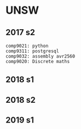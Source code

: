 # UNSW

2017 s2
---
    comp9021: python
    comp9311: postgresql
    comp9032: assembly avr2560
    comp9020: Discrete maths
2018 s1
---
2018 s2
---
2019 s1
---
